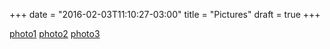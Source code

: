 +++
date = "2016-02-03T11:10:27-03:00"
title = "Pictures"
draft = true
+++

[photo1](/images/door.jpg)
[photo2](/images/cactus.jpg)
[photo3](/images/sitting.jpg)
